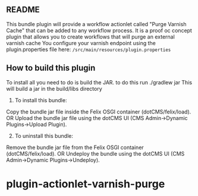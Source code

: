 
README
------

This bundle plugin will provide a workflow actionlet called "Purge Varnish Cache" that can be added to any workflow process.  It is a proof oc concept plugin that allows you to create workflows that will purge an external varnish cache You configure your varnish endpoint using the plugin.properties file here:
`/src/main/resources/plugin.properties`




How to build this plugin
-------------------------

To install all you need to do is build the JAR. to do this run 
./gradlew jar
This will build a jar in the build/libs directory

1. To install this bundle:

Copy the bundle jar file inside the Felix OSGI container (dotCMS/felix/load).
        OR
Upload the bundle jar file using the dotCMS UI (CMS Admin->Dynamic Plugins->Upload Plugin).
	
2. To uninstall this bundle:

Remove the bundle jar file from the Felix OSGI container (dotCMS/felix/load).
        OR
Undeploy the bundle using the dotCMS UI (CMS Admin->Dynamic Plugins->Undeploy).

# plugin-actionlet-varnish-purge
